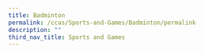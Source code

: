 ```yaml
---
title: Badminton
permalink: /ccas/Sports-and-Games/Badminton/permalink
description: ""
third_nav_title: Sports and Games
---
```


